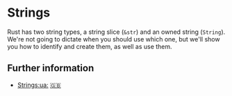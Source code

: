 # Strings

Rust has two string types, a string slice (`&str`) and an owned string (`String`).
We're not going to dictate when you should use which one, but we'll show you how
to identify and create them, as well as use them.

## Further information
- [Strings](https://doc.rust-lang.org/book/ch08-02-strings.html)[:ua:](https://rustlangua.github.io/rustbookua.github.io/ch08-02-strings.html) [:uk:](https://doc.rust-lang.org/stable/book/ch08-02-strings.html)
